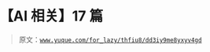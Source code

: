 # 【AI 相关】17 篇

> 原文：[`www.yuque.com/for_lazy/thfiu8/dd3iy9me8yxyv4gd`](https://www.yuque.com/for_lazy/thfiu8/dd3iy9me8yxyv4gd)

